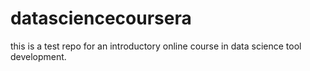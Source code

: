 # datasciencecoursera
this is a test repo for an introductory online course in data science tool development.
